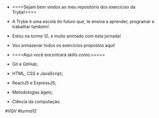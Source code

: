 - ====Sejam bem vindos ao meu repositório dos exercíciso da Trybe!====

- 	A Trybe é uma escola do futuro que, te ensina a aprender,
	programar e trabalhar também!
- 	Estou na *turma 12*, e muito animado com esta jornada!
- 	Vou armazenar todos os exercícios propostos aqui!

- ====Aqui você encontrará skills como:=====

- 	Git e GitHub;
- 	HTML, CSS e JavaScript;
- 	ReactJS e ExpressJS;
- 	Metodologias ágeis;
- 	Ciência da computação.

*#VQV #turma12*
